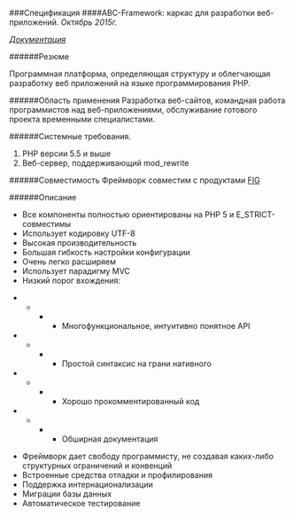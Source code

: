 ###Спецификация
####ABC-Framework: каркас для разработки веб-приложений.
*Октябрь 2015г.*

*[Документация](http://abc-framework.ru/)*

######Резюме

Программная платформа, определяющая структуру и облегчающая разработку веб приложений на языке программирования PHP. 


######Область применения
Разработка веб-сайтов, командная работа программистов над веб-приложениями, обслуживание готового проекта временными специалистами.

######Системные требования.
1. PHP версии 5.5 и выше
3. Веб-сервер, поддерживающий mod_rewrite

######Совместимость
Фреймворк совместим с продуктами [FIG](http://www.php-fig.org/)

######Описание
* Все компоненты полностью ориентированы на PHP 5 и E_STRICT- совместимы
* Использует кодировку UTF-8
* Высокая производительность
* Большая гибкость настройки конфигурации
* Очень легко расширяем
* Использует парадигму MVC
* Низкий порог вхождения:
- - - - Многофункциональное, интуитивно понятное API 
- - - - Простой синтаксис на грани нативного
- - - - Хорошо прокомментированный код
- - - - Обширная документация
* Фреймворк дает свободу программисту, не создавая каких-либо структурных ограничений и конвенций
* Встроенные средства отладки и профилирования
* Поддержка интернационализации
* Миграции базы данных
* Автоматическое тестирование

